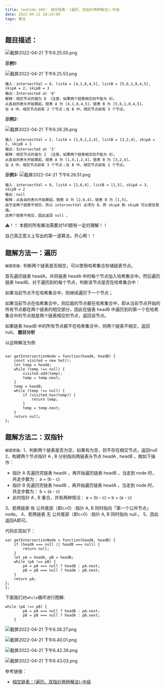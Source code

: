 ```yaml
---
title: leeCode-160： 相交链表：(遍历、双指针两种解法)-中级
date: 2022-04-21 18:24:09
tags: 算法
---
```



<meta name="referrer" content="no-referrer"/>



## 题目描述： 

![截屏2022-04-21 下午6.25.00.png](https://upload-images.jianshu.io/upload_images/11846892-6fdd2ff686e3d1a1.png?imageMogr2/auto-orient/strip%7CimageView2/2/w/1240)

**示例1:**

![截屏2022-04-21 下午6.25.53.png](https://upload-images.jianshu.io/upload_images/11846892-503db582fcf6d62c.png?imageMogr2/auto-orient/strip%7CimageView2/2/w/1240)

```
输入：intersectVal = 8, listA = [4,1,8,4,5], listB = [5,6,1,8,4,5], skipA = 2, skipB = 3
输出：Intersected at '8'
解释：相交节点的值为 8 （注意，如果两个链表相交则不能为 0）。
从各自的表头开始算起，链表 A 为 [4,1,8,4,5]，链表 B 为 [5,6,1,8,4,5]。
在 A 中，相交节点前有 2 个节点；在 B 中，相交节点前有 3 个节点。
```
**示例2:**

![截屏2022-04-21 下午6.26.26.png](https://upload-images.jianshu.io/upload_images/11846892-396b27a709551bc6.png?imageMogr2/auto-orient/strip%7CimageView2/2/w/1240)
```
输入：intersectVal = 2, listA = [1,9,1,2,4], listB = [3,2,4], skipA = 3, skipB = 1
输出：Intersected at '2'
解释：相交节点的值为 2 （注意，如果两个链表相交则不能为 0）。
从各自的表头开始算起，链表 A 为 [1,9,1,2,4]，链表 B 为 [3,2,4]。
在 A 中，相交节点前有 3 个节点；在 B 中，相交节点前有 1 个节点。
```

**示例3:**
![截屏2022-04-21 下午6.26.51.png](https://upload-images.jianshu.io/upload_images/11846892-ff87efb3b0aae8bb.png?imageMogr2/auto-orient/strip%7CimageView2/2/w/1240)

```
输入：intersectVal = 0, listA = [2,6,4], listB = [1,5], skipA = 3, skipB = 2
输出：null
解释：从各自的表头开始算起，链表 A 为 [2,6,4]，链表 B 为 [1,5]。
由于这两个链表不相交，所以 intersectVal 必须为 0，而 skipA 和 skipB 可以是任意值。
这两个链表不相交，因此返回 null 。
```

⚠️！！ 本题的所有解法需要对141题有一定的理解！！

自己真正意义上写出的第一道算法，开心啊！！
## 题解方法一：遍历

`解题思路:`
判断两个链表是否相交，可以使用哈希集合存储链表节点。

首先遍历链表 headA，并将链表 headA 中的每个节点加入哈希集合中。然后遍历链表 headB，对于遍历到的每个节点，判断该节点是否在哈希集合中：

如果当前节点不在哈希集合中，则继续遍历下一个节点；

如果当前节点在哈希集合中，则后面的节点都在哈希集合中，即从当前节点开始的所有节点都在两个链表的相交部分，因此在链表 headB 中遍历到的第一个在哈希集合中的节点就是两个链表相交的节点，返回该节点。

如果链表 headB 中的所有节点都不在哈希集合中，则两个链表不相交，返回 null。
**题目分析**


以这种解法为例
```

var getIntersectionNode = function(headA, headB) {
    const visited = new Set();
    let temp = headA;
    while (temp !== null) {
        visited.add(temp);
        temp = temp.next;
    }
    temp = headB;
    while (temp !== null) {
        if (visited.has(temp)) {
            return temp;
        }
        temp = temp.next;
    }
    return null;
};

```


## 题解方法二：双指针


`解题思路:`
1、判断两个链表是否为空，如果有为空，则不存在相交节点，返回null
2、构建两个节点指针 A​ , B 分别指向两链表头节点 headA , headB ，做如下操作：
   * 指针 A 先遍历完链表 headA ，再开始遍历链表 headB ，当走到 node 时，共走步数为： a + (b - c)
   * 指针 B 先遍历完链表 headB ，再开始遍历链表 headA ，当走到 node 时，共走步数为： b + (a - c)
   * 此时指针 A , B 重合，并有两种情况： a + (b - c) = b + (a - c)

3、若两链表 有 公共尾部（即c>0）:指针 A, B 同时指向「第一个公共节点」node。
4、若两链表 无 公共尾部（即c=0）:指针 A, B 同时指向 null 。
5、因此返回A即可。

代码实现如下：

```
var getIntersectionNode = function(headA, headB) {
    if (headA === null || headB === null) {
        return null;
    }
    let pA = headA, pB = headB;
    while (pA !== pB) {
        pA = pA === null ? headB : pA.next;
        pB = pB === null ? headA : pB.next;
    }
    return pA;
};
};
```
下面我们对`while`循环进行图解:
```
while (pA !== pB) {
        pA = pA === null ? headB : pA.next;
        pB = pB === null ? headA : pB.next;
    }
```
![截屏2022-04-21 下午6.38.27.png](https://upload-images.jianshu.io/upload_images/11846892-102c67243671ec3d.png?imageMogr2/auto-orient/strip%7CimageView2/2/w/1240)

![截屏2022-04-21 下午6.40.01.png](https://upload-images.jianshu.io/upload_images/11846892-eeb4ee86a5bbcc2d.png?imageMogr2/auto-orient/strip%7CimageView2/2/w/1240)

![截屏2022-04-21 下午6.42.39.png](https://upload-images.jianshu.io/upload_images/11846892-49f582098b82732d.png?imageMogr2/auto-orient/strip%7CimageView2/2/w/1240)

![截屏2022-04-21 下午6.43.03.png](https://upload-images.jianshu.io/upload_images/11846892-94e50806b41df48e.png?imageMogr2/auto-orient/strip%7CimageView2/2/w/1240)

参考链接：
* [相交链表：(遍历、双指针两种解法)-中级](https://leetcode.cn/problems/intersection-of-two-linked-lists/)